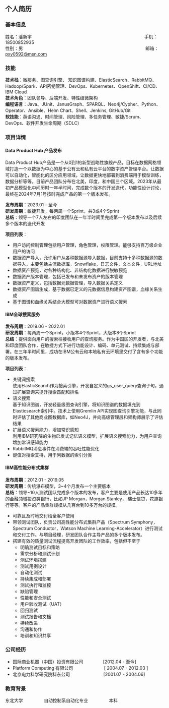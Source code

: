 ## 个人简历

### 基本信息  
姓名：潘新宇 &nbsp; &nbsp; &nbsp; &nbsp; &nbsp; &nbsp; &nbsp; &nbsp; &nbsp; &nbsp; &nbsp; &nbsp; &nbsp; &nbsp; &nbsp; &nbsp; &nbsp; &nbsp; &nbsp; &nbsp; &nbsp; &nbsp; &nbsp; &nbsp; &nbsp; &nbsp; &nbsp; &nbsp; &nbsp; &nbsp; &nbsp; &nbsp; &nbsp; &nbsp; &nbsp; &nbsp; &nbsp; &nbsp; &nbsp; &nbsp; &nbsp; &nbsp; &nbsp; &nbsp; &nbsp; 手机：18500852935  
性别：男  &nbsp; &nbsp; &nbsp; &nbsp; &nbsp; &nbsp; &nbsp; &nbsp; &nbsp; &nbsp; &nbsp; &nbsp; &nbsp; &nbsp; &nbsp; &nbsp; &nbsp; &nbsp; &nbsp; &nbsp; &nbsp; &nbsp; &nbsp; &nbsp; &nbsp; &nbsp; &nbsp; &nbsp; &nbsp; &nbsp; &nbsp; &nbsp; &nbsp; &nbsp; &nbsp; &nbsp; &nbsp; &nbsp; &nbsp; &nbsp; &nbsp; &nbsp; &nbsp; &nbsp; &nbsp; &nbsp; &nbsp; &nbsp; &nbsp; 邮箱：pxy0592@msn.com  

### 技能
**技术栈**：微服务、图查询引擎、 知识图谱构建、ElasticSearch、RabbitMQ、Hadoop/Spark、API密钥管理、DevOps、Kubernetes、OpenShift、CI/CD、IBM Cloud  
**技术角色**：团队领导、后端开发、特性级微架构  
**编程语言**：Java、JUnit、JanusGraph、SPARQL、Neo4j/Cypher、Python、Operator、Ansible、Helm Chart、Shell、Jenkins, GitHub/Git  
**软技能**：英语沟通、时间管理、风险管理、多任务管理、敏捷/Scrum、DevOps、软件开发生命周期（SDLC） 

### 项目详情
#### Data Product Hub 产品发布
Data Product Hub产品是一个从0到1的新型战略性旗舰产品，目标在数据网格领域打造一个以数据为中心的基于公有云和私有云平台的数字资产管理平台。让数据可以自动化，智能化的区分应用领域，让数据更快地部署到消费端用于模型训练，数据分析等等。目前产品团队分布在北美，印度，和中国三个区域。2023年从最初产品模型化中间历时一年半时间，完成数个版本的开发迭代，功能性设计讨论，最终在2024年7月1号按时完成产品的第一个版本发布。

**发布周期**：2023.01 - 至今  
**研发周期**：敏捷开发，每两周一个Sprint，共3或4个Sprint  
**总结**：领导一个7人左右的印度团队在一年半时间里完成第一个版本发布以及后续多个版本的迭代开发  

**项目列表**：  
  - 用户访问控制管理包括用户管理，角色管理，权限管理。能够支持百万级企业用户的访问
  - 数据资产导入，允许用户从各种数据源导入数据，目前支持十多种数据源的数据导入，主要包括主流数据库，Snowflake，日志文件，文本文件，URL地址
  - 数据资产预览，对各种结构化、非结构化数据进行脱敏预览
  - 数据资产版本管理，包括已发布和未发布资产的版本管理
  - 数据资产定义，包括数据元数据管理，导入数据关系定义
  - 数据资产图谱生成，基于数据已定义的元数据信息构建资产图谱，血缘关系生成
  - 基于图谱和血缘关系结合大模型可对数据资产进行语义搜索

#### IBM全球搜索服务  

**发布周期**：2019.06 - 2022.01  
**研发周期**：每两周一个Sprint，小版本4个Sprint，大版本8个Sprint  
**总结**：提供面向用户的搜索栏接收用户的查询服务。作为中国区的开发者，与北美和印度团队合作，在敏捷方式下进行功能设计、编码、单元测试、持续集成与部署。在三年半时间里，成功在IBM公有云和本地私有云环境里交付了含有多个功能的版本发布。

**项目列表**：  
- 关键词搜索  
  使用ElasticSearch作为搜索引擎，开发自定义的gs_user_query查询子句，通过扩展查询来提升搜索匹配和排名  
- 语义搜索  
  基于知识图谱，开发轻量级图查询引擎，将知识图谱的数据填充到Elasticsearch索引中。技术上使用Gremlin API实现图查询引擎功能，与此同时评估了其他商业图数据库，如Neo4J，并向高级管理层和架构师展示了评估结果  
- 扩展语义搜索能力，增加常识感知  
  利用IBM研究院的生物启发式记忆语义模型，扩展语义搜索能力，为用户查询增加常识感知能力  
- RabbitMQ消息事件在消费端的吞吐性能优化  
- 键值对搜索支持，用于列数据的索引分类

#### IBM高性能分布式集群  
**发布周期**：2012.01 - 2019.05  
**研发周期**：传统瀑布模型，3~4个月发布一个主要版本  
**总结**：领导~10人测试团队完成多个版本的发布，客户主要是使用产品长达10多年的金融领域投资类银行，比如JP Morgan，Morgan Stanley， 瑞士信贷，花旗银行等等。客户的产品集群规模从几百台到10多万台的规模。
- 可靠且及时地交付给全客户使用
- 带领测试团队，负责公司高性能分布式集群产品（Spectrum Symphony，Spectrum Conductor，Watson Machine Learning-Accelerator）进行测试和交付工作。与项目经理，研发团队合作主导产品的多个版本发布。
- 搭建有效的质量测试流程提高开发团队的工作效率，包括但不至于
  - 明确测试目标和策略
  - 需求分析和测试计划
  - 测试环境搭建
  - 测试用例设计
  - 自动化测试
  - 持续集成和部署
  - 测试执行和监控
  - 缺陷管理
  - 性能和安全测试
  - 用户验收测试（UAT）
  - 回归测试
  - 测试报告和文档
  - 持续改进
  - 沟通和协作
  - 培训和知识共享

### **公司经历**  
- 国际商业机器（中国）投资有限公司 &nbsp; &nbsp; &nbsp; &nbsp; &nbsp; &nbsp; &nbsp; &nbsp;[2012.04 - 至今]  
- Platform Computing 有限公司 &nbsp; &nbsp; &nbsp; &nbsp; &nbsp; &nbsp; &nbsp; &nbsp;&nbsp; &nbsp; &nbsp; &nbsp; &nbsp;[ 2004.07 - 2012.03 ]  
- 北京电力科学研究院科东公司 &nbsp; &nbsp; &nbsp; &nbsp; &nbsp; &nbsp; &nbsp; &nbsp;&nbsp; &nbsp; &nbsp; &nbsp; &nbsp; &nbsp;[2001.07 - 2004.06]  

### **教育背景**  
东北大学 &nbsp; &nbsp; &nbsp; &nbsp; &nbsp; &nbsp; &nbsp; &nbsp; 自动控制系自动化专业 &nbsp; &nbsp; &nbsp; &nbsp; &nbsp; &nbsp; &nbsp; &nbsp; 本科
